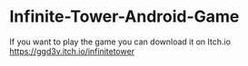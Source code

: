 # Infinite-Tower-Android-Game
If you want to play the game you can download it on Itch.io https://ggd3v.itch.io/infinitetower
